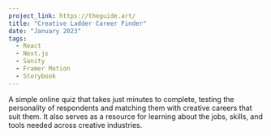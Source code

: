 ```yaml
---
project_link: https://theguide.art/
title: "Creative Ladder Career Finder"
date: "January 2023"
tags:
  - React
  - Next.js
  - Sanity
  - Framer Motion
  - Storybook
---
```


A simple online quiz that takes just minutes to complete, testing the personality of respondents and matching them with creative careers that suit them. It also serves as a resource for learning about the jobs, skills, and tools needed across creative industries.